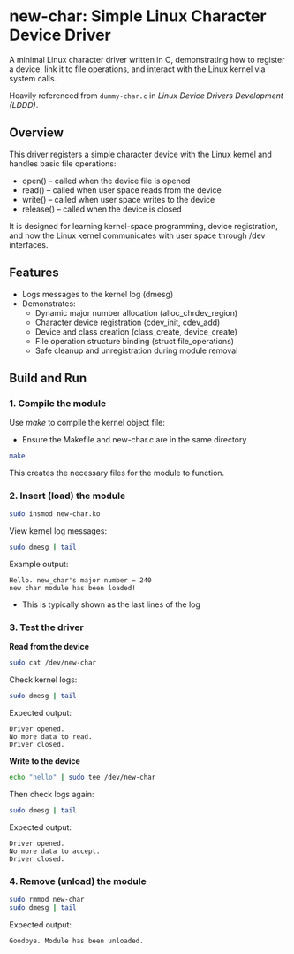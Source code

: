 # new-char: Simple Linux Character Device Driver

A minimal Linux character driver written in C, demonstrating how to register a device, link it to file operations, and interact with the Linux kernel via system calls.

Heavily referenced from `dummy-char.c` in *Linux Device Drivers Development (LDDD)*.



## Overview

This driver registers a simple character device with the Linux kernel and handles basic file operations:

- open() – called when the device file is opened  
- read() – called when user space reads from the device  
- write() – called when user space writes to the device  
- release() – called when the device is closed  

It is designed for learning kernel-space programming, device registration, and how the Linux kernel communicates with user space through /dev interfaces.


## Features

- Logs messages to the kernel log (dmesg)  
- Demonstrates:
  - Dynamic major number allocation (alloc_chrdev_region)
  - Character device registration (cdev_init, cdev_add)
  - Device and class creation (class_create, device_create)
  - File operation structure binding (struct file_operations)
  - Safe cleanup and unregistration during module removal


## Build and Run

### 1. Compile the module
Use *make* to compile the kernel object file:
- Ensure the Makefile and new-char.c are in the same directory

```bash
make
```

This creates the necessary files for the module to function.


### 2. Insert (load) the module
```bash
sudo insmod new-char.ko
```

View kernel log messages:
```bash
sudo dmesg | tail
```

Example output:
```
Hello. new_char's major number = 240
new char module has been loaded!
```
- This is typically shown as the last lines of the log

### 3. Test the driver

**Read from the device**
```bash
sudo cat /dev/new-char
```

Check kernel logs:
```bash
sudo dmesg | tail
```
Expected output:
```
Driver opened.
No more data to read.
Driver closed.
```

**Write to the device**
```bash
echo "hello" | sudo tee /dev/new-char
```

Then check logs again:
```bash
sudo dmesg | tail
```
Expected output:
```
Driver opened.
No more data to accept.
Driver closed.
```

### 4. Remove (unload) the module
```bash
sudo rmmod new-char
sudo dmesg | tail
```

Expected output:
```
Goodbye. Module has been unloaded.
```
